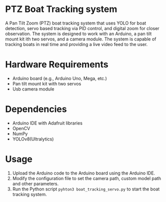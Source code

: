 # PTZ Boat Tracking system
A Pan Tilt Zoom (PTZ) boat tracking system that uses YOLO for boat detection, servo based tracking via PID control, and digital zoom for closer observation. The system is designed to work with an Arduino, a pan tilt mount kit ith two servos, and a camera module. The system is capable of tracking boats in real time and providing a live video feed to the user. 

# Hardware Requirements
- Arduino board (e.g., Arduino Uno, Mega, etc.)
- Pan tilt mount kit with two servos
- Usb camera module 

# Dependencies
- Arduino IDE with Adafruit libraries
- OpenCV
- NumPy
- YOLOv8(Ultralytics)
  

# Usage
1. Upload the Arduino code to the Arduino board using the Arduino IDE.
2. Modify the configuration file to set the camera path, custom model path and other parameters.
3. Run the Python script `pyhton3 boat_tracking_servo.py` to start the boat tracking system.

